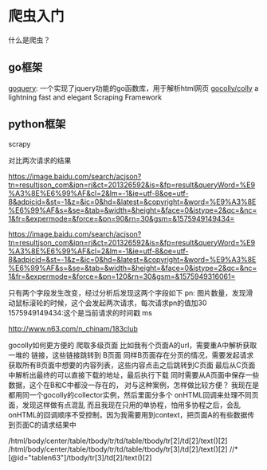 # 爬虫入门
什么是爬虫？


## go框架
[goquery](https://github.com/PuerkitoBio/goquery): 一个实现了jquery功能的go函数库，用于解析html网页
[gocolly/colly]() a lightning fast and elegant Scraping Framework

## python框架

scrapy







对比两次请求的结果

https://image.baidu.com/search/acjson?tn=resultjson_com&ipn=rj&ct=201326592&is=&fp=result&queryWord=%E9%A3%8E%E6%99%AF&cl=2&lm=-1&ie=utf-8&oe=utf-8&adpicid=&st=-1&z=&ic=0&hd=&latest=&copyright=&word=%E9%A3%8E%E6%99%AF&s=&se=&tab=&width=&height=&face=0&istype=2&qc=&nc=1&fr=&expermode=&force=&pn=90&rn=30&gsm=&1575949149434=


https://image.baidu.com/search/acjson?tn=resultjson_com&ipn=rj&ct=201326592&is=&fp=result&queryWord=%E9%A3%8E%E6%99%AF&cl=2&lm=-1&ie=utf-8&oe=utf-8&adpicid=&st=-1&z=&ic=0&hd=&latest=&copyright=&word=%E9%A3%8E%E6%99%AF&s=&se=&tab=&width=&height=&face=0&istype=2&qc=&nc=1&fr=&expermode=&force=&pn=120&rn=30&gsm=&1575949316061=

只有两个字段发生改变，经过分析后发现这两个字段如下
pn: 图片数量，发现滑动鼠标滚轮的时候，这个会发起两次请求，每次请求pn的值加30
1575949149434:这个是当前请求的时间戳 ms



http://www.n63.com/n_chinam/183club



gocolly如何更方便的 爬取多级页面
比如我有个页面A的url，需要重A中解析获取一堆的 链接，这些链接跳转到 B页面
同样B页面存在分页的情况，需要发起请求获取所有B页面中想要的内容列表，这些内容点击之后跳转到C页面
最后从C页面中解析出最终的可以直接下载的地址，最后执行下载
同时需要从A页面中保存一些数据，这个在B和C中都没一存在的，
对与这种案例，怎样做比较方便？
我现在是都用同一个gocolly的collector实例，然后里面分多个 onHTML回调来处理不同页面，发现这样做有点混乱
而且我现在只用的单协程，怕用多协程之后，会乱onHTML的回调顺序不受控制，因为我需要用到context，把页面A的有些数据传到页面C的请求结果中


/html/body/center/table/tbody/tr/td/table/tbody/tr[2]/td[2]/text()[2]
/html/body/center/table/tbody/tr/td/table/tbody/tr[3]/td[2]/text()[2]
//*[@id="tablen63"]/tbody/tr[3]/td[2]/text()[2]

